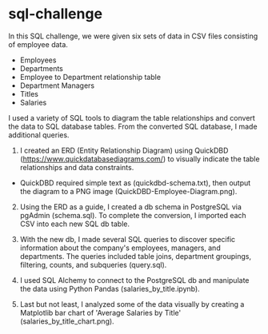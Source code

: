 # sql-challenge
In this SQL challenge, we were given six sets of data in CSV files consisting of employee data.
- Employees
- Departments
- Employee to Department relationship table
- Department Managers
- Titles
- Salaries

I used a variety of SQL tools to diagram the table relationships and convert the data to SQL database tables. 
From the converted SQL database, I made additional queries. 

1. I created an ERD (Entity Relationship Diagram) using QuickDBD (https://www.quickdatabasediagrams.com/) to visually indicate 
the table relationships and data constraints. <br>
- QuickDBD required simple text as (quickdbd-schema.txt), then output the diagram to a PNG image (QuickDBD-Employee-Diagram.png).

2. Using the ERD as a guide, I created a db schema in PostgreSQL via pgAdmin (schema.sql). To complete the conversion, I imported each CSV into each new SQL db table.

3. With the new db, I made several SQL queries to discover specific information about the company's employees, managers, and departments. The queries included table joins, department groupings, filtering, counts, and subqueries (query.sql). 

4. I used SQL Alchemy to connect to the PostgreSQL db and manipulate the data using Python Pandas (salaries_by_title.ipynb).

5. Last but not least, I analyzed some of the data visually by creating a Matplotlib bar chart of 'Average Salaries by Title' (salaries_by_title_chart.png). 
